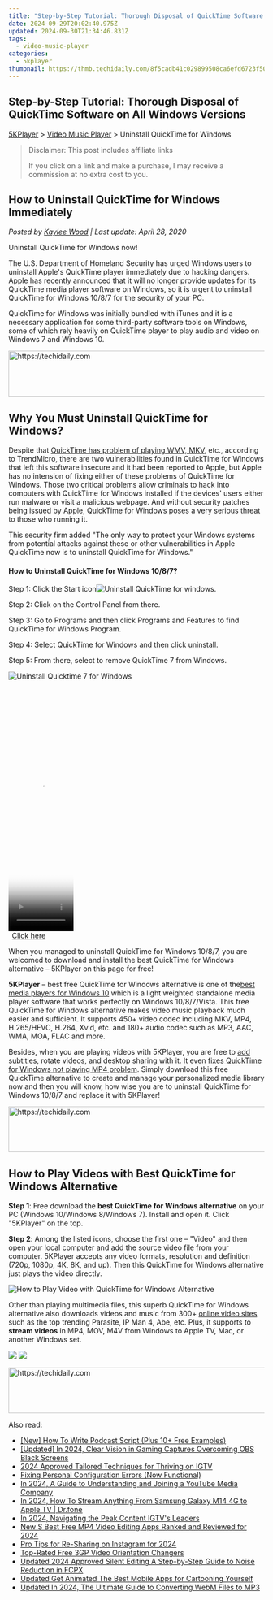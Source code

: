 ```yaml
---
title: "Step-by-Step Tutorial: Thorough Disposal of QuickTime Software on All Windows Versions"
date: 2024-09-29T20:02:40.975Z
updated: 2024-09-30T21:34:46.831Z
tags:
  - video-music-player
categories:
  - 5kplayer
thumbnail: https://thmb.techidaily.com/8f5cadb41c029899508ca6efd6723f50f45c76c5999800100c8f4f1fd518b7be.jpg
---
```


## Step-by-Step Tutorial: Thorough Disposal of QuickTime Software on All Windows Versions

[5KPlayer](https://tools.techidaily.com/5kplayer/products/) \> [Video Music Player](https://tools.techidaily.com/5kplayer/video-music-player/) \> Uninstall QuickTime for Windows 

>  Disclaimer: This post includes affiliate links
>
>  If you click on a link and make a purchase, I may receive a commission at no extra cost to you.
>

## How to Uninstall QuickTime for Windows Immediately

 _Posted by [Kaylee Wood](https://www.quora.com/profile/Amanda-Hu-21) | Last update: April 28, 2020_

Uninstall QuickTime for Windows now! 

The U.S. Department of Homeland Security has urged Windows users to uninstall Apple's QuickTime player immediately due to hacking dangers. Apple has recently announced that it will no longer provide updates for its QuickTime media player software on Windows, so it is urgent to uninstall QuickTime for Windows 10/8/7 for the security of your PC. 

QuickTime for Windows was initially bundled with iTunes and it is a necessary application for some third-party software tools on Windows, some of which rely heavily on QuickTime player to play audio and video on Windows 7 and Windows 10\. 

<!-- affiliate ads begin -->
<a href="https://unicoeye.pxf.io/c/5597632/2134236/18498" target="_top" id="2134236">
  <img src="//a.impactradius-go.com/display-ad/18498-2134236" border="0" alt="https://techidaily.com" width="728" height="90"/>
</a>
<img height="0" width="0" src="https://unicoeye.pxf.io/i/5597632/2134236/18498" style="position:absolute;visibility:hidden;" border="0" />
<!-- affiliate ads end -->

## Why You Must Uninstall QuickTime for Windows?

Despite that [QuickTime has problem of playing WMV, MKV](https://tools.techidaily.com/5kplayer/video-music-player/), etc., according to TrendMicro, there are two vulnerabilities found in QuickTime for Windows that left this software insecure and it had been reported to Apple, but Apple has no intension of fixing either of these problems of QuickTime for Windows. Those two critical problems allow criminals to hack into computers with QuickTime for Windows installed if the devices' users either run malware or visit a malicious webpage. And without security patches being issued by Apple, QuickTime for Windows poses a very serious threat to those who running it. 

This security firm added "The only way to protect your Windows systems from potential attacks against these or other vulnerabilities in Apple QuickTime now is to uninstall QuickTime for Windows."

#### **How to Uninstall QuickTime for Windows 10/8/7?**

Step 1: Click the Start icon![Uninstall QuickTime for windows](https://www.5kplayer.com/video-music-player/img/unintall-quicktime-for-windows2.jpg).

Step 2: Click on the Control Panel from there. 

Step 3: Go to Programs and then click Programs and Features to find QuickTime for Windows Program. 

Step 4: Select QuickTime for Windows and then click uninstall. 

Step 5: From there, select to remove QuickTime 7 from Windows.

![Uninstall Quicktime 7 for Windows](https://www.5kplayer.com/video-music-player/img/unintall-quicktime-for-windows3.jpg)

<!-- affiliate ads begin -->
<span id="1975658">
					<video width="128" height="480" style="cursor:pointer"
           poster="//a.impactradius-go.com/display-clicktoplayimage/1975658.png"
           onclick="if(!this.playClicked){this.play();this.setAttribute('controls',true);this.playClicked=true;}">
	   <source src="//a.impactradius-go.com/display-ad/22993-1975658">
	   <img src="//a.impactradius-go.com/display-clicktoplayimage/1975658.png" style="border: none; height: 100%; width: 100%; object-fit: contain">
	</video>
	<div style="width:80px;text-align:center"><a href="javascript:window.open(decodeURIComponent('https%3A%2F%2Fhomestyler.sjv.io%2Fc%2F5597632%2F1975658%2F22993'), '_blank');void(0);">Click here</a></div>
</span>
<img height="0" width="0" src="https://imp.pxf.io/i/5597632/1975658/22993" style="position:absolute;visibility:hidden;" border="0" />
<!-- affiliate ads end -->

When you managed to uninstall QuickTime for Windows 10/8/7, you are welcomed to download and install the best QuickTime for Windows alternative – 5KPlayer on this page for free! 

**5KPlayer** – best free QuickTime for Windows alternative is one of the[best media players for Windows 10](https://tools.techidaily.com/5kplayer/video-music-player/) which is a light weighted standalone media player software that works perfectly on Windows 10/8/7/Vista. This free QuickTime for Windows alternative makes video music playback much easier and sufficient. It supports 450+ video codec including MKV, MP4, H.265/HEVC, H.264, Xvid, etc. and 180+ audio codec such as MP3, AAC, WMA, MOA, FLAC and more. 

Besides, when you are playing videos with 5KPlayer, you are free to [add subtitles](https://tools.techidaily.com/5kplayer/video-music-player/), rotate videos, and desktop sharing with it. It even [fixes QuickTime for Windows not playing MP4 problem](https://tools.techidaily.com/5kplayer/video-music-player/). Simply download this free QuickTime alternative to create and manage your personalized media library now and then you will know, how wise you are to uninstall QuickTime for Windows 10/8/7 and replace it with 5KPlayer!

<!-- affiliate ads begin -->
<a href="https://ephamedtechinc.pxf.io/c/5597632/2137228/26400" target="_top" id="2137228">
  <img src="//a.impactradius-go.com/display-ad/26400-2137228" border="0" alt="https://techidaily.com" width="728" height="90"/>
</a>
<img height="0" width="0" src="https://ephamedtechinc.pxf.io/i/5597632/2137228/26400" style="position:absolute;visibility:hidden;" border="0" />
<!-- affiliate ads end -->

##  How to Play Videos with Best QuickTime for Windows Alternative

**Step 1**: Free download the **best QuickTime for Windows alternative** on your PC (Windows 10/Windows 8/Windows 7). Install and open it. Click "5KPlayer" on the top.

**Step 2**: Among the listed icons, choose the first one – "Video" and then open your local computer and add the source video file from your computer. 5KPlayer accepts any video formats, resolution and definition (720p, 1080p, 4K, 8K, and up). Then this QuickTime for Windows alternative just plays the video directly.

![How to Play Video with QuickTime for Windows Alternative](https://www.5kplayer.com/video-music-player/img/youtube-0119-01.png) 

Other than playing multimedia files, this superb QuickTime for Windows alternative also downloads videos and music from 300+ [online video sites](https://tools.techidaily.com/5kplayer/youtube-download/) such as the top trending Parasite, IP Man 4, Abe, etc. Plus, it supports to **stream videos** in MP4, MOV, M4V from Windows to Apple TV, Mac, or another Windows set.

[![](https://www.5kplayer.com/video-music-player/../button/freedownwhitewin.png)](https://tools.techidaily.com/5kplayer/products/) [![](https://www.5kplayer.com/video-music-player/../button/freedownbackmac.png)](https://tools.techidaily.com/5kplayer/products/)

<!-- affiliate ads begin -->
<a href="https://aligracehair.sjv.io/c/5597632/1896546/19272" target="_top" id="1896546">
  <img src="//a.impactradius-go.com/display-ad/19272-1896546" border="0" alt="https://techidaily.com" width="728" height="90"/>
</a>
<img height="0" width="0" src="https://aligracehair.sjv.io/i/5597632/1896546/19272" style="position:absolute;visibility:hidden;" border="0" />
<!-- affiliate ads end -->

<ins class="adsbygoogle"
     style="display:block"
     data-ad-format="autorelaxed"
     data-ad-client="ca-pub-7571918770474297"
     data-ad-slot="1223367746"></ins>

<ins class="adsbygoogle"
     style="display:block"
     data-ad-client="ca-pub-7571918770474297"
     data-ad-slot="8358498916"
     data-ad-format="auto"
     data-full-width-responsive="true"></ins>

<span class="atpl-alsoreadstyle">Also read:</span>
<div><ul>
<li><a href="https://fox-access.techidaily.com/new-how-to-write-podcast-script-plus-10plus-free-examples/"><u>[New] How To Write Podcast Script (Plus 10+ Free Examples)</u></a></li>
<li><a href="https://video-capture.techidaily.com/updated-in-2024-clear-vision-in-gaming-captures-overcoming-obs-black-screens/"><u>[Updated] In 2024, Clear Vision in Gaming Captures Overcoming OBS Black Screens</u></a></li>
<li><a href="https://instagram-videos.techidaily.com/2024-approved-tailored-techniques-for-thriving-on-igtv/"><u>2024 Approved Tailored Techniques for Thriving on IGTV</u></a></li>
<li><a href="https://win-howtos.techidaily.com/fixing-personal-configuration-errors-now-functional/"><u>Fixing Personal Configuration Errors (Now Functional)</u></a></li>
<li><a href="https://youtube-web.techidaily.com/24-a-guide-to-understanding-and-joining-a-youtube-media-company/"><u>In 2024, A Guide to Understanding and Joining a YouTube Media Company</u></a></li>
<li><a href="https://screen-mirror.techidaily.com/in-2024-how-to-stream-anything-from-samsung-galaxy-m14-4g-to-apple-tv-drfone-by-drfone-android/"><u>In 2024, How To Stream Anything From Samsung Galaxy M14 4G to Apple TV | Dr.fone</u></a></li>
<li><a href="https://instagram-video-recordings.techidaily.com/in-2024-navigating-the-peak-content-igtvs-leaders/"><u>In 2024, Navigating the Peak Content IGTV's Leaders</u></a></li>
<li><a href="https://video-ai-editor.techidaily.com/new-s-best-free-mp4-video-editing-apps-ranked-and-reviewed-for-2024/"><u>New S Best Free MP4 Video Editing Apps Ranked and Reviewed for 2024</u></a></li>
<li><a href="https://instagram-video-recordings.techidaily.com/pro-tips-for-re-sharing-on-instagram-for-2024/"><u>Pro Tips for Re-Sharing on Instagram for 2024</u></a></li>
<li><a href="https://video-ai-editor.techidaily.com/top-rated-free-3gp-video-orientation-changers/"><u>Top-Rated Free 3GP Video Orientation Changers</u></a></li>
<li><a href="https://video-ai-editor.techidaily.com/updated-2024-approved-silent-editing-a-step-by-step-guide-to-noise-reduction-in-fcpx/"><u>Updated 2024 Approved Silent Editing A Step-by-Step Guide to Noise Reduction in FCPX</u></a></li>
<li><a href="https://video-ai-editor.techidaily.com/updated-get-animated-the-best-mobile-apps-for-cartooning-yourself/"><u>Updated Get Animated The Best Mobile Apps for Cartooning Yourself</u></a></li>
<li><a href="https://video-ai-editor.techidaily.com/updated-in-2024-the-ultimate-guide-to-converting-webm-files-to-mp3/"><u>Updated In 2024, The Ultimate Guide to Converting WebM Files to MP3</u></a></li>
</ul></div>

